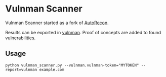 # Vulnman Scanner

Vulnman Scanner started as a fork of [AutoRecon](https://github.com/Tib3rius/AutoRecon).

Results can be exported in [vulnman](https://github.com/vulnman/vulnman).
Proof of concepts are added to found vulnerabilities.

## Usage
```
python vulnman_scanner.py --vulnman.vulnman-token="MYTOKEN" --report=vulnman example.com
```